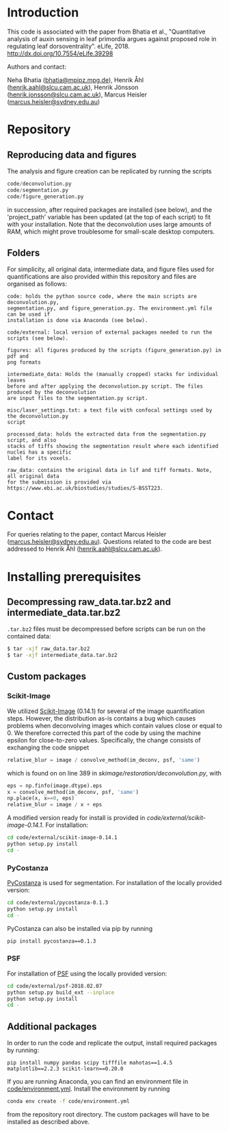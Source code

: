 # Introduction
This code is associated with the paper from Bhatia et al., "Quantitative analysis 
of auxin sensing in leaf primordia argues against proposed role in regulating leaf 
dorsoventrality". eLife, 2018. http://dx.doi.org/10.7554/eLife.39298

Authors and contact:

Neha Bhatia (bhatia@mpipz.mpg.de), Henrik Åhl (henrik.aahl@slcu.cam.ac.uk), 
Henrik Jönsson (henrik.jonsson@slcu.cam.ac.uk), Marcus Heisler (marcus.heisler@sydney.edu.au)

# Repository

## Reproducing data and figures

The analysis and figure creation can be replicated by running the scripts

```python
code/deconvolution.py
code/segmentation.py
code/figure_generation.py
```

in succession, after required packages are installed (see below), and the 'project_path' 
variable has been updated (at the top of each script) to fit with your installation. 
Note that the deconvolution 
uses large amounts of RAM, which might prove troublesome for small-scale desktop computers.

## Folders

For simplicity, all original data, intermediate data, and figure files used for quantifications
are also provided within this repository and files are organised as follows:

```
code: holds the python source code, where the main scripts are deconvolution.py,
segmentation.py, and figure_generation.py. The environment.yml file can be used if
installation is done via Anaconda (see below).

code/external: local version of external packages needed to run the scripts (see below).

figures: all figures produced by the scripts (figure_generation.py) in pdf and 
png formats

intermediate_data: Holds the (manually cropped) stacks for individual leaves
before and after applying the deconvolution.py script. The files produced by the deconvolution 
are input files to the segmentation.py script.

misc/laser_settings.txt: a text file with confocal settings used by the deconvolution.py 
script

processed_data: holds the extracted data from the segmentation.py script, and also
stacks of tiffs showing the segmentation result where each identified nuclei has a specific
label for its voxels.

raw_data: contains the original data in lif and tiff formats. Note, all original data 
for the submission is provided via https://www.ebi.ac.uk/biostudies/studies/S-BSST223.
```

# Contact

For queries relating to the paper, contact Marcus Heisler (marcus.heisler@sydney.edu.au).
Questions related to the code are best addressed to Henrik Åhl (henrik.aahl@slcu.cam.ac.uk).

# Installing prerequisites
## Decompressing raw_data.tar.bz2 and intermediate_data.tar.bz2
`.tar.bz2` files must be decompressed before scripts can be run on the contained data:

```sh
$ tar -xjf raw_data.tar.bz2
$ tar -xjf intermediate_data.tar.bz2
```

## Custom packages
### Scikit-Image
We utilized [Scikit-Image](https://scikit-image.org/) (0.14.1) for several of the image quantification steps. 
However, the distribution as-is contains a bug which causes problems when deconvolving 
images which contain values close or equal to 0. We therefore corrected this part 
of the code by using the machine epsilon for close-to-zero values. Specifically, 
the change consists of exchanging the code snippet 

```python
relative_blur = image / convolve_method(im_deconv, psf, 'same')
```

which is found on on line 389 in *skimage/restoration/deconvolution.py*, with

```python 
eps = np.finfo(image.dtype).eps
x = convolve_method(im_deconv, psf, 'same')
np.place(x, x==0, eps)
relative_blur = image / x + eps
```

A modified version ready for install is provided in *code/external/scikit-image-0.14.1*.
For installation:
```bash
cd code/external/scikit-image-0.14.1
python setup.py install
cd -
```

### PyCostanza
[PyCostanza](https://gitlab.com/slcu/teamhj/costanza) is used for segmentation.
For installation of the locally provided version:
```bash
cd code/external/pycostanza-0.1.3
python setup.py install
cd -
```

PyCostanza can also be installed via pip by running
```bash
pip install pycostanza==0.1.3
```

### PSF
For installation of [PSF](https://www.lfd.uci.edu/~gohlke/) using the locally provided version:
```bash
cd code/external/psf-2018.02.07
python setup.py build_ext --inplace
python setup.py install
cd -
```

## Additional packages
In order to run the code and replicate the output, install required packages by running:
```
pip install numpy pandas scipy tifffile mahotas==1.4.5 matplotlib==2.2.3 scikit-learn==0.20.0
```

If you are running Anaconda, you can find an environment file in [code/environment.yml](https://gitlab.com/slcu/teamHJ/publications/bhatia_et_al_2019/blob/master/code/environment.yml). 
Install the environment by running

```bash
conda env create -f code/environment.yml
```

from the repository root directory. The custom packages will have to be installed 
as described above. 
